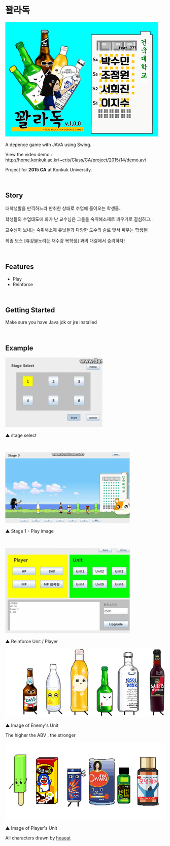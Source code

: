 # 꽐라독

![main](/main.PNG)



A depence game with JAVA using Swing.

View the video demo : http://home.konkuk.ac.kr/~cris/Class/CA/project/2015/14/demo.avi

Project for **2015 CA** at Konkuk University.

<br>

## Story

대학생활을 만끽하느라 만취한 상태로 수업에 들어오는 학생들..

학생들의 수업태도에 화가 난 교수님은 그들을 숙취해소제로 깨우기로 결심하고..

교수님이 보내는 숙취해소제 유닛들과 다양한 도수의 술로 맞서 싸우는 학생들!

최종 보스 [휴강을노리는 재수강 복학생] 과의 대결에서 승리하자!

<br>

## Features

* Play
* Reinforce


<br>


## Getting Started

Make sure you have Java jdk or jre installed

<br>

## Example



![play1](/play1.png)

▲ stage select

<br>

![play2](/play2.png)

▲ Stage 1  - Play image

<br>

![play3](/play3.png)

▲ Reinforce Unit / Player

![play3](/enemy_unit.png)

▲ Image of Enemy's Unit

The higher the ABV , the stronger

![play3](/my_unit.png)

▲ Image of Player's Unit



All characters drawn by [heaeat](https://github.com/heaeat)